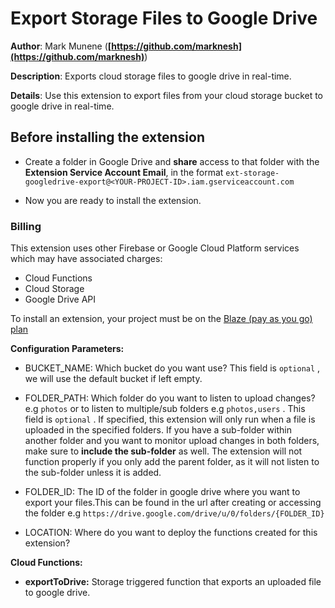# Export Storage Files to Google Drive

**Author**: Mark Munene (**[https://github.com/marknesh](https://github.com/marknesh)**)

**Description**: Exports cloud storage files to google drive in real-time.

**Details**: Use this extension to export files from your cloud storage bucket to google drive in real-time.

## Before installing the extension

- Create a folder in Google Drive and **share** access to that folder with the **Extension Service Account Email**, in the format `ext-storage-googledrive-export@<YOUR-PROJECT-ID>.iam.gserviceaccount.com`

- Now you are ready to install the extension.

### Billing

This extension uses other Firebase or Google Cloud Platform services which may have associated charges:

- Cloud Functions
- Cloud Storage
- Google Drive API

To install an extension, your project must be on the [Blaze (pay as you go) plan](https://firebase.google.com/pricing)

**Configuration Parameters:**

- BUCKET_NAME: Which bucket do you want use? This field is `optional` , we will use the default bucket if left empty.

- FOLDER_PATH: Which folder do you want to listen to upload changes? e.g `photos` or to listen to multiple/sub folders e.g `photos,users` . This field is `optional` . If specified, this extension will only run when a file is uploaded in the specified folders. If you have a sub-folder within another folder and you want to monitor upload changes in both folders, make sure to **include the sub-folder** as well. The extension will not function properly if you only add the parent folder, as it will not listen to the sub-folder unless it is added.

- FOLDER_ID: The ID of the folder in google drive where you want to export your files.This can be found in the url after creating or accessing the folder e.g `https://drive.google.com/drive/u/0/folders/{FOLDER_ID}`

- LOCATION: Where do you want to deploy the functions created for this extension?

**Cloud Functions:**

- **exportToDrive:** Storage triggered function that exports an uploaded file to google drive.
